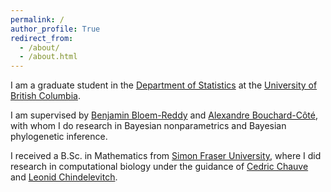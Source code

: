 ```yaml
---
permalink: /
author_profile: True
redirect_from: 
  - /about/
  - /about.html
---
```


I am a graduate student in the [Department of Statistics](https://www.stat.ubc.ca/) at the [University of British Columbia](https://www.ubc.ca/). 

I am supervised by [Benjamin Bloem-Reddy](https://www.stat.ubc.ca/~benbr/) and [Alexandre Bouchard-C&ocirc;t&eacute;](https://www.stat.ubc.ca/~bouchard/index.html), with whom I do research in Bayesian nonparametrics and Bayesian phylogenetic inference.

I received a B.Sc. in Mathematics from [Simon Fraser University](https://www.sfu.ca/), where I did research in computational biology under the guidance of [Cedric Chauve](https://cchauve.github.io/) and [Leonid Chindelevitch](http://www.sfu.ca/~leonid/#/home).
